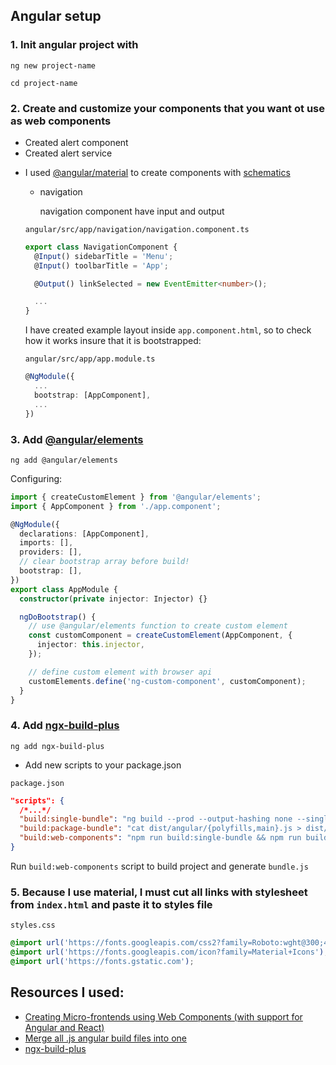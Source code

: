 ## Angular setup

### 1. Init angular project with

```
ng new project-name
```

```
cd project-name
```

### 2. Create and customize your components that you want ot use as web components

- Created alert component
- Created alert service

* I used [@angular/material](https://material.angular.io/) to create components with [schematics](https://material.angular.io/guide/schematics)

  - navigation

    navigation component have input and output

  `angular/src/app/navigation/navigation.component.ts`

  ```ts
  export class NavigationComponent {
    @Input() sidebarTitle = 'Menu';
    @Input() toolbarTitle = 'App';

    @Output() linkSelected = new EventEmitter<number>();

    ...
  }
  ```

  I have created example layout inside `app.component.html`, so to check how it works insure that it is bootstrapped:

  `angular/src/app/app.module.ts`

  ```ts
  @NgModule({
    ...
    bootstrap: [AppComponent],
    ...
  })
  ```

### 3. Add [@angular/elements](https://angular.io/guide/elements)

```
ng add @angular/elements
```

Configuring:

```ts
import { createCustomElement } from '@angular/elements';
import { AppComponent } from './app.component';

@NgModule({
  declarations: [AppComponent],
  imports: [],
  providers: [],
  // clear bootstrap array before build!
  bootstrap: [],
})
export class AppModule {
  constructor(private injector: Injector) {}

  ngDoBootstrap() {
    // use @angular/elements function to create custom element
    const customComponent = createCustomElement(AppComponent, {
      injector: this.injector,
    });

    // define custom element with browser api
    customElements.define('ng-custom-component', customComponent);
  }
}
```

### 4. Add [ngx-build-plus](https://github.com/manfredsteyer/ngx-build-plus)

```
ng add ngx-build-plus
```

- Add new scripts to your package.json

`package.json`

```json
"scripts": {
  /*...*/
  "build:single-bundle": "ng build --prod --output-hashing none --single-bundle true",
  "build:package-bundle": "cat dist/angular/{polyfills,main}.js > dist/angular/bundle.js",
  "build:web-components": "npm run build:single-bundle && npm run build:package-bundle"
}
```

Run `build:web-components` script to build project and generate `bundle.js`

### 5. Because I use material, I must cut all links with stylesheet from `index.html` and paste it to styles file

`styles.css`

```css
@import url('https://fonts.googleapis.com/css2?family=Roboto:wght@300;400;500&display=swap');
@import url('https://fonts.googleapis.com/icon?family=Material+Icons');
@import url('https://fonts.gstatic.com');
```

## Resources I used:

- [Creating Micro-frontends using Web Components (with support for Angular and React)](https://javascript.plainenglish.io/create-micro-frontends-using-web-components-with-support-for-angular-and-react-2d6db18f557a)
- [Merge all .js angular build files into one](https://stackoverflow.com/questions/42933220/how-to-get-one-file-as-output-of-angular-cli)
- [ngx-build-plus](https://github.com/manfredsteyer/ngx-build-plus)

